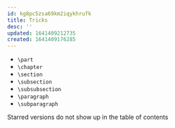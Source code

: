 ```yaml
---
id: kg8pc5zsa69km2iqykhrufk
title: Tricks
desc: ''
updated: 1641409212735
created: 1641409176285
---
```



- `\part`
- `\chapter`
- `\section`
- `\subsection`
- `\subsubsection`
- `\paragraph`
- `\subparagraph`

Starred versions do not show up in the table of contents
